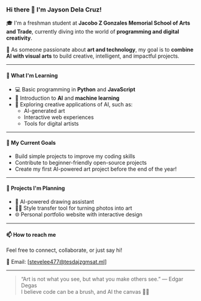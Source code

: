 ### Hi there 👋 I'm Jayson Dela Cruz!

🎓 I'm a freshman student at **Jacobo Z Gonzales Memorial School of Arts and Trade**, currently diving into the world of **programming and digital creativity**.

🎨 As someone passionate about **art and technology**, my goal is to **combine AI with visual arts** to build creative, intelligent, and impactful projects.

---

#### 🔧 What I'm Learning

- 💻 Basic programming in **Python** and **JavaScript**
- 🤖 Introduction to **AI** and **machine learning**
- 🧠 Exploring creative applications of AI, such as:
  - AI-generated art
  - Interactive web experiences
  - Tools for digital artists

---

#### 🌱 My Current Goals

- Build simple projects to improve my coding skills
- Contribute to beginner-friendly open-source projects
- Create my first AI-powered art project before the end of the year!

---

#### 📌 Projects I'm Planning

- 🎨 AI-powered drawing assistant
- 🧑‍🎨 Style transfer tool for turning photos into art
- 🌐 Personal portfolio website with interactive design

---

#### 📫 How to reach me

Feel free to connect, collaborate, or just say hi!

📮 Email: [stevelee477@tesdajzgmsat.ml]  

---

> “Art is not what you see, but what you make others see.” — Edgar Degas  
> I believe code can be a brush, and AI the canvas 🧠🎨
